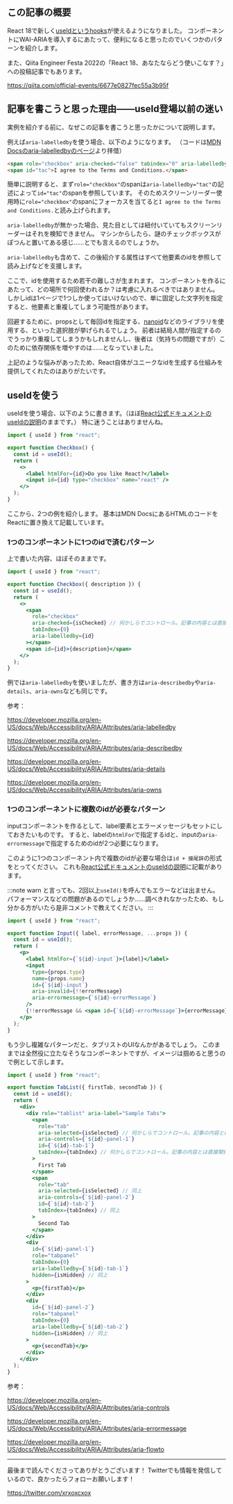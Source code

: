 <!--
title:   React 18のuseIdでアクセシビリティ向上（WAI-ARIAのRelationship attributes）
tags:    QiitaEngineerFesta_React18,React,WAI-ARIA,accessibility,アクセシビリティ
id:      2c498537292c6388cb80
private: false
-->
## この記事の概要

React 18で新しく[useIdというhooks](https://ja.reactjs.org/docs/hooks-reference.html#useid)が使えるようになりました。
コンポーネントにWAI-ARIAを導入するにあたって、便利になると思ったのでいくつかのパターンを紹介します。

また、Qiita Engineer Festa 2022の「React 18、あなたならどう使いこなす？」への投稿記事でもあります。

https://qiita.com/official-events/6677e0827fec55a3b95f

## 記事を書こうと思った理由——useId登場以前の迷い

実例を紹介する前に、なぜこの記事を書こうと思ったかについて説明します。

例えば`aria-labelledby`を使う場合、以下のようになります。
（コードは[MDN Docsのaria-labelledbyのページ](https://developer.mozilla.org/en-US/docs/Web/Accessibility/ARIA/Attributes/aria-labelledby)より拝借）

```html
<span role="checkbox" aria-checked="false" tabindex="0" aria-labelledby="tac"></span>
<span id="tac">I agree to the Terms and Conditions.</span>
```

簡単に説明すると、まず`role="checkbox"`のspanは`aria-labelledby="tac"`の記述によって`id="tac"`のspanを参照しています。
そのためスクリーンリーダー使用時に`role="checkbox"`のspanにフォーカスを当てると`I agree to the Terms and Conditions.`と読み上げられます。

`aria-labelledby`が無かった場合、見た目としては紐付いていてもスクリーンリーダーはそれを検知できません。
マシンからしたら、謎のチェックボックスがぽつんと置いてある感じ……とでも言えるのでしょうか。

`aria-labelledby`も含めて、この後紹介する属性はすべて他要素のidを参照して読み上げなどを支援します。

ここで、idを使用するため若干の難しさが生まれます。
コンポーネントを作るにあたって、どの場所で何回使われるか？は考慮に入れるべきではありません。
しかしidは1ページで1つしか使ってはいけないので、単に固定した文字列を指定すると、他要素と重複してしまう可能性があります。

回避するために、propsとして毎回idを指定する、[nanoid](https://github.com/ai/nanoid)などのライブラリを使用する、といった選択肢が挙げられるでしょう。
前者は結局人間が指定するのでうっかり重複してしまうかもしれませんし、後者は（気持ちの問題ですが）このために依存関係を増やすのは……となっていました。

上記のような悩みがあったため、React自体がユニークなidを生成する仕組みを提供してくれたのはありがたいです。

## useIdを使う

useIdを使う場合、以下のように書きます。（ほぼ[React公式ドキュメントのuseIdの説明](https://reactjs.org/docs/hooks-reference.html#useid)のままです。）
特に迷うことはありませんね。

```jsx
import { useId } from "react";

export function Checkbox() {
  const id = useId();
  return (
    <>
      <label htmlFor={id}>Do you like React?</label>
      <input id={id} type="checkbox" name="react" />
    </>
  );
}
```

ここから、2つの例を紹介します。
基本はMDN DocsにあるHTMLのコードをReactに置き換えて記載しています。

### 1つのコンポーネントに1つのidで済むパターン

上で書いた内容、ほぼそのままです。

```jsx
import { useId } from "react";

export function Checkbox({ description }) {
  const id = useId();
  return (
    <>
      <span
        role="checkbox"
        aria-checked={isChecked} // 何かしらでコントロール。記事の内容とは直接関係ないので省略。
        tabIndex={0}
        aria-labelledby={id}
      ></span>
      <span id={id}>{description}</span>
    </>
  );
}
```

例では`aria-labelledby`を使いましたが、書き方は`aria-describedby`や`aria-details`、`aria-owns`なども同じです。

参考：

https://developer.mozilla.org/en-US/docs/Web/Accessibility/ARIA/Attributes/aria-labelledby

https://developer.mozilla.org/en-US/docs/Web/Accessibility/ARIA/Attributes/aria-describedby

https://developer.mozilla.org/en-US/docs/Web/Accessibility/ARIA/Attributes/aria-details

https://developer.mozilla.org/en-US/docs/Web/Accessibility/ARIA/Attributes/aria-owns

### 1つのコンポーネントに複数のidが必要なパターン

inputコンポーネントを作るとして、label要素とエラーメッセージもセットにしておきたいものです。
すると、labelの`htmlFor`で指定するidと、inputの`aria-errormessage`で指定するためのidが2つ必要になります。

このように1つのコンポーネント内で複数のidが必要な場合は`id + 接尾辞`の形式をとってください。
これも[React公式ドキュメントのuseIdの説明](https://ja.reactjs.org/docs/hooks-reference.html#useid)に記載があります。

:::note warn
と言っても、2回以上`useId()`を呼んでもエラーなどは出ません。
パフォーマンスなどの問題があるのでしょうか……調べきれなかったため、もし分かる方がいたら是非コメントで教えてください。
:::

```jsx
import { useId } from "react";

export function Input({ label, errorMessage, ...props }) {
  const id = useId();
  return (
    <p>
      <label htmlFor={`${id}-input`}>{label}</label>
      <input
        type={props.type}
        name={props.name}
        id={`${id}-input`}
        aria-invalid={!!errorMessage}
        aria-errormessage={`${id}-errorMessage`}
      />
      {!!errorMessage && <span id={`${id}-errorMessage`}>{errorMessage}</span>}
    </p>
  );
}
```

もう少し複雑なパターンだと、タブリストのUIなんかがあるでしょう。
このままでは全然役に立たなそうなコンポーネントですが、イメージは掴めると思うので例として示します。

```jsx
import { useId } from "react";

export function TabList({ firstTab, secondTab }) {
  const id = useId();
  return (
    <div>
      <div role="tablist" aria-label="Sample Tabs">
        <span
          role="tab"
          aria-selected={isSelected} // 何かしらでコントロール。記事の内容とは直接関係ないので省略。
          aria-controls={`${id}-panel-1`}
          id={`${id}-tab-1`}
          tabIndex={tabIndex} // 何かしらでコントロール。記事の内容とは直接関係ないので省略。
        >
          First Tab
        </span>
        <span
          role="tab"
          aria-selected={isSelected} // 同上
          aria-controls={`${id}-panel-2`}
          id={`${id}-tab-2`}
          tabIndex={tabIndex} // 同上
        >
          Second Tab
        </span>
      </div>
      <div
        id={`${id}-panel-1`}
        role="tabpanel"
        tabIndex={0}
        aria-labelledby={`${id}-tab-1`}
        hidden={isHidden} // 同上
      >
        <p>{firstTab}</p>
      </div>
      <div
        id={`${id}-panel-2`}
        role="tabpanel"
        tabIndex={0}
        aria-labelledby={`${id}-tab-2`}
        hidden={isHidden} // 同上
      >
        <p>{secondTab}</p>
      </div>
    </div>
  );
}
```

参考：

https://developer.mozilla.org/en-US/docs/Web/Accessibility/ARIA/Attributes/aria-controls

https://developer.mozilla.org/en-US/docs/Web/Accessibility/ARIA/Attributes/aria-errormessage

https://developer.mozilla.org/en-US/docs/Web/Accessibility/ARIA/Attributes/aria-flowto

---

最後まで読んでくださってありがとうございます！
Twitterでも情報を発信しているので、良かったらフォローお願いします！

https://twitter.com/xrxoxcxox